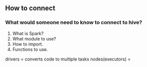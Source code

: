 


## How to connect

### What would someone need to know to connect to hive?

1. What is Spark?
2. What module to use?
3. How to import. 
4. Functions to use.





drivers = converts code to multiple tasks
nodes(executors) = 






